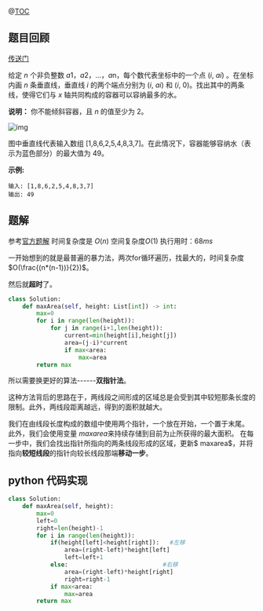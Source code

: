 @[TOC](LeetCode-盛最多水的容器)

## 题目回顾

[传送门](https://leetcode-cn.com/problems/container-with-most-water/)

给定 *n* 个非负整数 *a*1，*a*2，...，*a*n，每个数代表坐标中的一个点 (*i*, *ai*) 。在坐标内画 *n* 条垂直线，垂直线 *i* 的两个端点分别为 (*i*, *ai*) 和 (*i*, 0)。找出其中的两条线，使得它们与 *x* 轴共同构成的容器可以容纳最多的水。

**说明：** 你不能倾斜容器，且 *n* 的值至少为 2。

![img](https://aliyun-lc-upload.oss-cn-hangzhou.aliyuncs.com/aliyun-lc-upload/uploads/2018/07/25/question_11.jpg)

图中垂直线代表输入数组 [1,8,6,2,5,4,8,3,7]。在此情况下，容器能够容纳水（表示为蓝色部分）的最大值为 49。

**示例:**

```
输入: [1,8,6,2,5,4,8,3,7]
输出: 49
```



## 题解

参考[官方题解](https://leetcode-cn.com/problems/container-with-most-water/solution/sheng-zui-duo-shui-de-rong-qi-by-leetcode/ )
时间复杂度是 $O(n)$
空间复杂度$O(1)$
执行用时：$68  ms$

一开始想到的就是最普遍的暴力法，两次for循环遍历，找最大的，时间复杂度$O(\frac{(n*(n-1))}{2})$。

然后就**超时**了。



```python
class Solution:
    def maxArea(self, height: List[int]) -> int:
        max=0
        for i in range(len(height)):
            for j in range(i+1,len(height)):
                current=min(height[i],height[j])
                area=(j-i)*current
                if max<area:
                    max=area
        return max
```



所以需要换更好的算法------**双指针法**。

这种方法背后的思路在于，两线段之间形成的区域总是会受到其中较短那条长度的限制。此外，两线段距离越远，得到的面积就越大。

我们在由线段长度构成的数组中使用两个指针，一个放在开始，一个置于末尾。 此外，我们会使用变量 $maxarea$来持续存储到目前为止所获得的最大面积。 在每一步中，我们会找出指针所指向的两条线段形成的区域，更新$ maxarea$，并将指向**较短线段**的指针向较长线段那端**移动一步**。

## python 代码实现

```python
class Solution:
    def maxArea(self, height):
        max=0
        left=0
        right=len(height)-1
        for i in range(len(height)):
            if(height[left]<height[right]):   #左移
                area=(right-left)*height[left]
                left=left+1
            else:							#右移
                area=(right-left)*height[right]
                right=right-1
            if max<area:
                max=area
        return max
```
